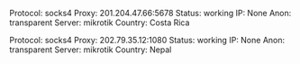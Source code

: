 Protocol: socks4
Proxy: 201.204.47.66:5678
Status: working
IP: None
Anon: transparent
Server: mikrotik
Country: Costa Rica

Protocol: socks4
Proxy: 202.79.35.12:1080
Status: working
IP: None
Anon: transparent
Server: mikrotik
Country: Nepal

